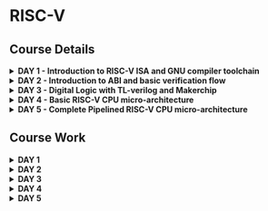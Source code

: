 # RISC-V

## Course Details
<details>

<summary><b> DAY 1 - Introduction to RISC-V ISA and GNU compiler toolchain </b></summary>

+ Introduction to RISC-V basic keywords
  - Introduction
  - From apps to hardware
  - Description of content
+ Labwork for RISC-V software toolchain
  - C program to compute sum from 1 to n
  - RISC-V GCC compiles and disassembles
  - Spike simulation and debug
+ Integer number representation
  - 64-bit number system for unsigned numbers
  - 64-bit number system for signed numbers
  - Labwork for signed and unsigned numbers
  
</details>

<details>

<summary><b> DAY 2 - Introduction to ABI and basic verification flow </b></summary>

+ Application binary interface
  - Introduction to application binary interface
  - Memory allocation for double words
  - Load, add, and store instructions with examples
  - Concluding 32 registers and their respective ABI names
+ Labwork using ABI function calls
  - New algorithm for sum 1 to n using ASM
  - Review ASM function call
  - Simulate new C program with function cell
+ Basic verification flow using iverilog
  - Lab to run C program on RISC-V CPU

</details>

<details>

<summary><b> DAY 3 - Digital Logic with TL-verilog and Makerchip </b></summary>

+ Combinational logic in TL-Verilog using Makerchip
  - Welcome
  - Introduction To Logic Gates
  - Basic Mux Implementation And Introduction To Makerchip
  - Labs For Combinational Logic
+ Sequential logic
  - Introduction To Sequential Logic And Counter Lab
  - Sequential Calculator Lab
+ Pipelined logic
  - Pipelined Logic And Re-Timing
  - Pipeline Logic Advantages And Demo In Platform
  - Lab On Error Conditions Within Computation Pipeline
  - Lab On 2-Cycle Calculator
+ Validity
  - Introduction To Validity And Its Advantages
  - Lab On Validity And Valid When Condition
  - Lab To Compute Total Distance
  - Lab on 2-cycle Calculator with Validity
  - Calulator Single Value Memory Lab
+ Wrap-up
  - Introduction To Hierarchy Concept

</details>

<details>

<summary><b> DAY 4 - Basic RISC-V CPU micro-architecture </b></summary>

+ Introduction to Simple RISC-V Micro-architecture
  - Micro-architecture of Single Cycle RISC-V CPU
  - Starting Point Code for RISC-V Labs Part-1
  - Starting Point Code for RISC-V Labs Part-2
+ Fetch and decode
  - Implementation Plan and Lab for PC
  - Lab For Instruction Fetch Logic
  - Lab For RV Instruction Types IRSBJU Decode Logic
  - Lab For Instruction Immediate Decode Logic For RV-ISBUJ
  - Lab To Decode other Fields of Instructions For RV-ISBUJ
  - Lab To Decode Instruction Field Based on Instr Type RV-ISBUJ
  - Lab To Decode Individual Instruction
+ RISC-V control logic
  - Lab For Register File Read Part-1
  - Lab For Register File Read Part-2
  - Lab For ALU Operations For add/addi
  - Lab For Register File Write
  - Concept of Array And Register File Details
  - Lab For Implementing Branch Instructions
  - Lab For Completing Branch Instruction Implementation
  - Lab To Create Simple Testbench

</details>

<details>

<summary><b> DAY 5 - Complete Pipelined RISC-V CPU micro-architecture </b></summary>

+ Pipelining the CPU
  - Introduction To Control Flow Hazard And Read After Write Hazard
  - Lab To Create 3-Cycle Valid Signal
  - Lab To Code 3-Cycle RISC-V To Take Care Of Invalid Cycles
  - Lab To Modify 3-Cycle RISC-V To Distribute Logic
+ Solutions to Pipeline Hazards
  - Lab For Register File Bypass To Address Rd-After-Wr Hazard
  - Lab For Branches To Correct The Branch Target Path
  - Lab To Complete Instruction Decode Except Fence, Ecall, Ebreak
  - Lab To Code Complete ALU
+ Load/Store Instructions and Completing RISC-V CPU
  - Introduction To Load Store Instructions And Lab To Redirect Loads
  - Lab To Load Data From Memory To Register File
  - Lab To Instantiate Data Memory To The CPU
  - Lab To Add Stores And Loads To The Test Program
  - Lab To Add Control Logic For Jump Instructions
  - Wrap Up

</details>

## Course Work
<details>

<summary><b> DAY 1 </b></summary>

### Introduction to RISC-V basic keywords
The OS handles IO operations, allocates memory, and does low-level system functions. The compiler converts HLL programs into instructions based on the hardware. The assembler converts the instructions to binary. The instruction set architecture is the interface between C/C++ and the hardware.

### Labwork for RISC-V software toolchain
+ The below is the C code for calculating sum of numbers from 1 to n
```c
#include <stdio.h>

int main(){
	int i;
	int sum=0;
	int n=5;
	for(i=0;i<=n;++i){
		sum += i;
	}
	printf("sum of numbers from 1 to %d is %d \n",n,sum);
	return 0;
}
```
Once we compile with gcc, we compile it using the RISC-V compiler using O1 and Ofast
![image](https://github.com/ks-vandana/RISC-V/blob/main/DAY%201/O1.png)
![image](https://github.com/ks-vandana/RISC-V/blob/main/DAY%201/Ofast.png)

### Integer number representation
+ The below is the C code for finding max unsigned number
```c
#include <stdio.h>
#include <math.h>

int main(){
	unsigned long long int max = (unsigned long long int)(pow(2,10)*-1);
	printf("highest number represented by unsigned long long int is %llu \n",max);
	return 0;
}
```
![image](https://github.com/ks-vandana/RISC-V/blob/main/DAY%201/unsigned.png)

+ The below is the C code for finding range of signed numbers
```c
#include <stdio.h>
#include <math.h>

int main(){
	long long int max = (long long int)(pow(2,63)-1);
	long long int min = (long long int)(pow(2,63)*(-1));
	printf("highest number represented by long long int is %lld \n",max);
	printf("lowest number represented by long long int is %lld \n",min);
	return 0;
}
```
![image](https://github.com/ks-vandana/RISC-V/blob/main/DAY%201/signed.png)

</details>

<details>

<summary><b> DAY 2 </b></summary> 

### Application binary interface
ABI is a set of rules that tell us how binary code interacts with another binary code. 64 bit value can be loaded into the memory by 2 methods - little-endian and big-endian. Load instruction is used to transfer data from memory to a register. Store instruction is used to transfer data from register to memory. Add instruction performs addition operation on two registers. In RISC-V 64, we have 32 registers and their ABI names play a role in maintaining compatibility and facilitating communication between different software components

### Labwork using ABI function calls
+ The below is the C code for adding numbers from 1 to 9
```c
#include <stdio.h>

extern int load(int x, int y);

int main(){
	int result = 0;
	int count = 9;
	result = load(0x0,count+1);
	printf("sum of numbers from 1 to 9 is %d \n",result);
}
```
+ The below is the C code in the form of RISC-V instructions
```
.section .text
.global load
.type load, @function

load:
	add a4,a0,zero //initialize a4 with value 0x0
	add a2,a0,a1   //store value as 10 in a2, a1 has value 0xa from main function
	add a3,a0,zero //initialize a3 with value 0 
loop:   add a4,a3,a4   //incremental addition
	addi a3,a3,1   //increment a3 by 1
	blt a3,a2,loop //if a3 is lesser than a2 then pass through the loop again
	add a0,a4,zero //store final answer in a0
	ret
```
+ Attached below is the disassembled code and the output when we use the spike simulator
![image](https://github.com/ks-vandana/RISC-V/blob/main/DAY%202/ASM_d.png)
![image](https://github.com/ks-vandana/RISC-V/blob/main/DAY%202/ASM.png)

</details>

<details>

<summary><b> DAY 3 </b></summary> 

### Combinational logic in TL-Verilog using Makerchip
Refer to the github repository [https://github.com/stevehoover/RISC-V_MYTH_Workshop](https://github.com/stevehoover/RISC-V_MYTH_Workshop) for the preceding labs.

The basic logic gates are NOT, AND, OR, XOR, NAND, NOR and XNOR. These can be used to make all combinational logic circuits. 
![image](https://github.com/ks-vandana/RISC-V/assets/116361300/37430ef0-271d-40cf-919c-e1fb0945ec56)

Let us take for example a mulitplexer or a mux. We can implement it using a ternary operator in verilog.
Head to [makerchip.com](https://myth.makerchip.com/) and launch the makerchip ide.

+ Getting used to the makerchip platform

  ![image](https://github.com/ks-vandana/RISC-V/assets/116361300/34d8dbbb-2a88-4d73-9df2-bbbff7dee179)
  
+ Inverter, vectors and mux

  ![image](https://github.com/ks-vandana/RISC-V/assets/116361300/5d0d3011-4e38-4cc2-9cd4-df48d7446cc1)

  Unlike verilog, we need to specify bit ranges of inputs as well because inputs havent been predefined. For mux we can use the ternary operator.
  ![image](https://github.com/ks-vandana/RISC-V/assets/116361300/fccd87a4-3959-4a59-9079-f33224de13b5)

+ Combinational calculator

  ![image](https://github.com/ks-vandana/RISC-V/assets/116361300/9341b804-9a2c-44c6-a9da-7167cfeef0d8)


### Sequential logic
Sequential logic is sequenced by a clock signal. The circuit is constructed to enter a known state in response to a reset signal. The sequential circuit in its entirety can be viewed as a state machine.

+ Fibonacci series

  ![image](https://github.com/ks-vandana/RISC-V/assets/116361300/c05f5b87-8967-450b-8d42-a6fb1774914d)

+ Free running counter

  ![image](https://github.com/ks-vandana/RISC-V/assets/116361300/ea1ae132-0351-4b33-b6d7-6cee7e4c5a8f)
  ![image](https://github.com/ks-vandana/RISC-V/assets/116361300/10adb7a1-17ea-4a9f-9dc9-03ebfa5c6e78)

+ Values in verilog
  Simulator will zero extend or truncate when widths are mismatched and it uses 2-state simulation.

+ Sequential calculator

  ![image](https://github.com/ks-vandana/RISC-V/assets/116361300/c7cbf40a-0da2-4474-8ee8-5e6cd890a518)


### Pipelined logic
If logic is too deep to fit in 1 cycle, we pipleine it into multiple clock cycles. In TL Verilog, flip flops and stage signals are implied from the context of pipeline. 

+ Pipelined pythagoras's theorem

  ![image](https://github.com/ks-vandana/RISC-V/assets/116361300/1be92739-9b0f-4406-a0a1-3b1adc6da1f8)

  Retiming in TL Verilog is easy and safe and can be done by just using **@**. Retiming in system verilog is very bug prone.

Pipelines provide benefit of performance. By pipelining our design, we are able to run it for a faster clock which means throughput is higher. 

+ Identifier and types
  Identifiers can have 3 different styles  - lower case, camel case and upper case.

+ Lab

  ![image](https://github.com/ks-vandana/RISC-V/assets/116361300/80e0d691-65ca-40b8-ac64-6748ac1f92ed)

+ Pipelined calculator

  ![image](https://github.com/ks-vandana/RISC-V/assets/116361300/1dd34537-ecbd-4073-aa48-886ad6173389)

  ![image](https://github.com/ks-vandana/RISC-V/assets/116361300/4c55df83-0153-4400-b197-be2c8370a3a8)

### Validity
Validity makes the code easier to debug, with cleaner design, better error checking and automated clock gating. 

Clock gating is a power saving feature as it avoids toggling clock signals.

+ Distance calculator

  ![image](https://github.com/ks-vandana/RISC-V/assets/116361300/d859d66e-44f8-46ca-97cc-5cf8282e64e6)

+ 2 cycle calculator with validity

  ![image](https://github.com/ks-vandana/RISC-V/assets/116361300/8506c709-7c38-4372-8d0a-ec305fab6174)


### Wrap-up



</details>

<details>

<summary><b> DAY 4 </b></summary> 

### Introduction to Simple RISC-V Micro-architecture


### Fetch and decode


### RISC-V control logic



</details>



<details>

<summary><b> DAY 5 </b></summary> 

### Pipelining the CPU


### Solutions to Pipeline Hazards


### Load/Store Instructions and Completing RISC-V CPU



</details>
